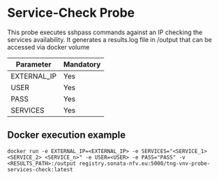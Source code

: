 # Service-Check Probe

This probe executes sshpass commands against an IP checking the services availability. It generates a results.log file in /output that can be accessed via docker volume


| Parameter | Mandatory |
|---|---|
|EXTERNAL_IP| Yes|
|USER|Yes|
|PASS|Yes|
|SERVICES|Yes|

## Docker execution example

    docker run -e EXTERNAL_IP=<EXTERNAL_IP> -e SERVICES="<SERVICE_1> <SERVICE_2> <SERVICE_n>" -e USER=<USER> -e PASS="PASS" -v <RESULTS_PATH>:/output registry.sonata-nfv.eu:5000/tng-vnv-probe-services-check:latest